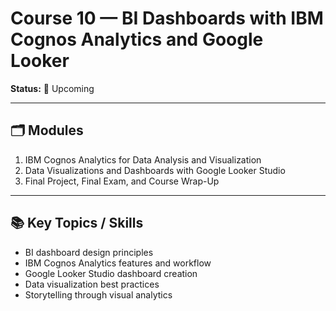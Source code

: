# Course 10 — BI Dashboards with IBM Cognos Analytics and Google Looker

**Status:** 📅 Upcoming  

---

## 🗂 Modules
1. IBM Cognos Analytics for Data Analysis and Visualization  
2. Data Visualizations and Dashboards with Google Looker Studio  
3. Final Project, Final Exam, and Course Wrap-Up  

---

## 📚 Key Topics / Skills
- BI dashboard design principles  
- IBM Cognos Analytics features and workflow  
- Google Looker Studio dashboard creation  
- Data visualization best practices  
- Storytelling through visual analytics
